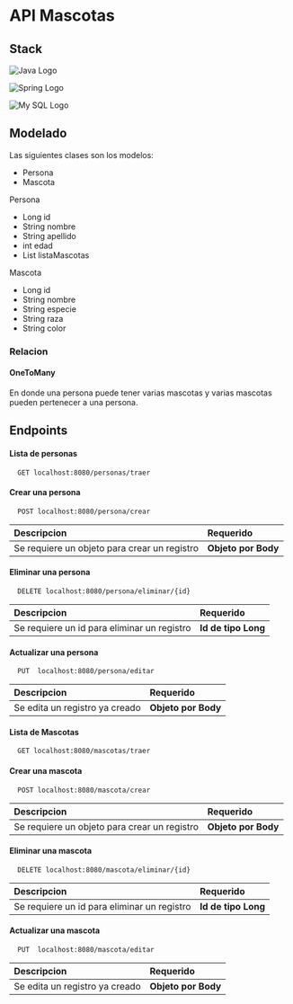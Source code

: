 
 # API Mascotas
 
## Stack


![Java Logo](https://img.icons8.com/?size=48&id=13679&format=png)


![Spring Logo](https://img.icons8.com/?size=48&id=90519&format=png)

![My SQL Logo](https://img.icons8.com/?size=48&id=qGUfLiYi1bRN&format=png)


## Modelado

 Las siguientes clases son los modelos:

* Persona
* Mascota

Persona
* Long id
* String nombre
* String apellido
* int edad
* List<Mascota> listaMascotas
  
Mascota
* Long id
* String nombre
* String especie
* String raza
* String color


### Relacion
#### OneToMany
En donde una persona puede tener varias mascotas y varias mascotas pueden pertenecer a una persona.

## Endpoints


#### Lista de personas

```http
  GET localhost:8080/personas/traer
```

#### Crear una persona

```http
  POST localhost:8080/persona/crear
```

| Descripcion              | Requerido                      |
| :--------------------- | :----------------------------- |
| Se requiere un objeto para crear un registro | **Objeto por Body**        |

#### Eliminar una persona

```http
  DELETE localhost:8080/persona/eliminar/{id}
```

| Descripcion              | Requerido                      |
| :--------------------- | :----------------------------- |
| Se requiere un id para eliminar un registro | **Id de tipo Long**        |


#### Actualizar una persona

```http
  PUT  localhost:8080/persona/editar
```
| Descripcion              | Requerido                      |
| :--------------------- | :----------------------------- |
| Se edita un registro ya creado | **Objeto por Body**        |


#### Lista de Mascotas

```http
  GET localhost:8080/mascotas/traer
```

#### Crear una mascota

```http
  POST localhost:8080/mascota/crear
```

| Descripcion              | Requerido                      |
| :--------------------- | :----------------------------- |
| Se requiere un objeto para crear un registro | **Objeto por Body**        |

#### Eliminar una mascota

```http
  DELETE localhost:8080/mascota/eliminar/{id}
```

| Descripcion              | Requerido                      |
| :--------------------- | :----------------------------- |
| Se requiere un id para eliminar un registro | **Id de tipo Long**        |


#### Actualizar una mascota

```http
  PUT  localhost:8080/mascota/editar
```
| Descripcion              | Requerido                      |
| :--------------------- | :----------------------------- |
| Se edita un registro ya creado | **Objeto por Body**        |












